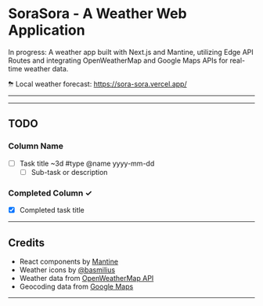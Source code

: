 # SoraSora - A Weather Web Application

In progress: A weather app built with Next.js and Mantine, utilizing Edge API Routes and integrating OpenWeatherMap and Google Maps APIs for real-time weather data.

⛈ Local weather forecast: <https://sora-sora.vercel.app/>

---

---

## TODO

### Column Name

- [ ] Task title ~3d #type @name yyyy-mm-dd
  - [ ] Sub-task or description

### Completed Column ✓

- [x] Completed task title

---

## Credits

- React components by [Mantine](https://mantine.dev/)
- Weather icons by [@basmilius](https://github.com/basmilius/weather-icons)
- Weather data from [OpenWeatherMap API](https://openweathermap.org/api)
- Geocoding data from [Google Maps](https://developers.google.com/maps/documentation/geocoding/overview)

---
